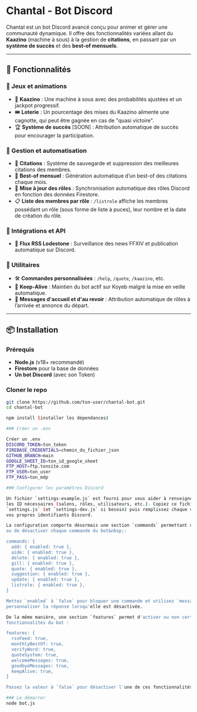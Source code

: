 # Chantal - Bot Discord

Chantal est un bot Discord avancé conçu pour animer et gérer une communauté dynamique. Il offre des fonctionnalités variées allant du **Kaazino** (machine à sous) à la gestion de **citations**, en passant par un **système de succès** et des **best-of mensuels**.

---

## 📌 Fonctionnalités

### 🔹 Jeux et animations
- 🎰 **Kaazino** : Une machine à sous avec des probabilités ajustées et un jackpot progressif.
- 🎟️ **Loterie** : Un pourcentage des mises du Kaazino alimente une cagnotte, qui peut être gagnée en cas de "quasi victoire".
- 🏆 **Système de succès** [SOON] : Attribution automatique de succès pour encourager la participation.

### 🔹 Gestion et automatisation
- 📌 **Citations** : Système de sauvegarde et suppression des meilleures citations des membres.
- 📜 **Best-of mensuel** : Génération automatique d’un best-of des citations chaque mois.
- 🔄 **Mise à jour des rôles** : Synchronisation automatique des rôles Discord en fonction des données Firestore.
- 📋 **Liste des membres par rôle** : `/listrole` affiche les membres possédant un rôle (sous forme de liste à puces), leur nombre et la date de création du rôle.

### 🔹 Intégrations et API
- 📰 **Flux RSS Lodestone** : Surveillance des news FFXIV et publication automatique sur Discord.

### 🔹 Utilitaires
- 🛠️ **Commandes personnalisées** : `/help`, `/quote`, `/kaazino`, etc.
- 🚀 **Keep-Alive** : Maintien du bot actif sur Koyeb malgré la mise en veille automatique.
- 🔔 **Messages d'accueil et d'au revoir** : Attribution automatique de rôles à l’arrivée et annonce du départ.

---

## 📦 Installation

###  Prérequis
- **Node.js** (v18+ recommandé)
- **Firestore** pour la base de données
- **Un bot Discord** (avec son Token)

### Cloner le repo
```sh
git clone https://github.com/ton-user/chantal-bot.git
cd chantal-bot

npm install (installer les dépendances)

### Créer un .env

Créer un .env
DISCORD_TOKEN=ton_token
FIREBASE_CREDENTIALS=chemin_du_fichier_json
GITHUB_BRANCH=main
GOOGLE_SHEET_ID=ton_id_google_sheet
FTP_HOST=ftp.tonsite.com
FTP_USER=ton_user
FTP_PASS=ton_mdp

### Configurer les paramètres Discord

Un fichier `settings-example.js` est fourni pour vous aider à renseigner toutes
les ID nécessaires (salons, rôles, utilisateurs, etc.). Copiez ce fichier en
`settings.js` (et `settings-dev.js` si besoin) puis remplissez chaque valeur avec
vos propres identifiants Discord.

La configuration comporte désormais une section `commands` permettant d'activer
ou de désactiver chaque commande du bot&nbsp;:

commands: {
  add: { enabled: true },
  aide: { enabled: true },
  delete: { enabled: true },
  gill: { enabled: true },
  quote: { enabled: true },
  suggestion: { enabled: true },
  update: { enabled: true },
  listrole: { enabled: true },
}

Mettez `enabled` à `false` pour bloquer une commande et utilisez `message` pour
personnaliser la réponse lorsqu'elle est désactivée.

De la même manière, une section `features` permet d'activer ou non certaines
fonctionnalités du bot :

features: {
  rssFeed: true,
  monthlyBestOf: true,
  verifyWord: true,
  quoteSystem: true,
  welcomeMessages: true,
  goodbyeMessages: true,
  keepAlive: true,
}

Passez la valeur à `false` pour désactiver l'une de ces fonctionnalités.

### Le démarrer
node bot.js
